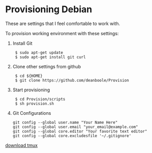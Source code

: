 Provisioning Debian
=========

These are settings that I feel comfortable to work with.

To provision working environment with these settings:

1. Install Git

        $ sudo apt-get update
        $ sudo apt-get install git curl 

2. Clone other settings from github

        $ cd ${HOME}
        $ git clone https://github.com/deanboole/Provision

3. Start provisioning

        $ cd Provision/scripts
        $ sh provision.sh

4. Git Configurations

    ```
    git config --global user.name "Your Name Here"
    git config --global user.email "your_email@example.com"
    git config --global core.editor "Your favorite text editor"
    git config --global core.excludesfile '~/.gitignore'
    ```


[download tmux](https://packages.debian.org/wheezy-backports/tmux)
